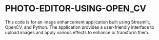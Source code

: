 # PHOTO-EDITOR-USING-OPEN_CV
This code is for an image enhancement application built using Streamlit, OpenCV, and Python. The application provides a user-friendly interface to upload images and apply various effects to enhance or transform them.
